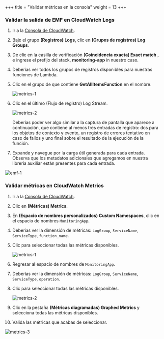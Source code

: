 +++
title = "Validar métricas en la consola"
weight = 13
+++

### Validar la salida de EMF en CloudWatch Logs

1. Ir a la [Consola de CloudWatch](https://console.aws.amazon.com/cloudwatch/home).
1. Bajo el grupo **(Registros) Logs**, clic en **(Grupos de registros) Log Groups**.
1. De clic en la casilla de verificación **(Coincidencia exacta) Exact match** , e  ingrese el prefijo del stack, **monitoring-app** in nuestro caso.
1. Deberías ver todos los grupos de registros disponibles para nuestras funciones de Lambda. 
1. Clic en el grupo de que contiene **GetAllItemsFunction** en el nombre.

    ![metrics-1](/images/log_producer_1.png)

1. Clic en el último (Flujo de registro) Log Stream.

    ![metrics-2](/images/log_producer_2.png)

    Deberías poder ver algo similar a la captura de pantalla que aparece a continuación, que contiene al menos tres entradas de registro: dos para los objetos de contexto y evento, un registro de errores tentativo en caso de fallos y uno final sobre el resultado de la ejecución de la función.
 
1. Expande y navegue por la carga útil generada para cada entrada. Observa que los metadatos adicionales que agregamos en nuestra librería auxiliar están presentes para cada entrada.

![emf-1](/images/emf-1.png)

### Validar métricas en CloudWatch Metrics

1. Ir a la [Consola de CloudWatch](https://console.aws.amazon.com/cloudwatch/home).
1. Clic en **(Métricas) Metrics**.
1. En **(Espacio de nombres personalizados) Custom Namespaces**, clic en el espacio de nombres `MonitoringApp`.
1. Deberías ver la dimensión de métricas: `LogGroup`, `ServiceName`, `ServiceType`, `function_name`.
1. Clic para seleccionar todas las métricas disponibles.

    ![metrics-1](/images/emf_metrics_1.png?width=60pc)

1. Regresar al espacio de nombres de `MonitoringApp`.
1. Deberías ver la dimensión de métricas: `LogGroup`, `ServiceName`, `ServiceType`, `operation`.
1. Clic para seleccionar todas las métricas disponibles.

    ![metrics-2](/images/emf_metrics_2.png?width=60pc)

1. Clic en la pestaña **(Métricas diagramadas) Graphed Metrics** y selecciona todas las métricas disponibles.
1. Valida las métricas que acabas de seleccionar.

![metrics-3](/images/emf_metrics_3.png?width=60pc)

